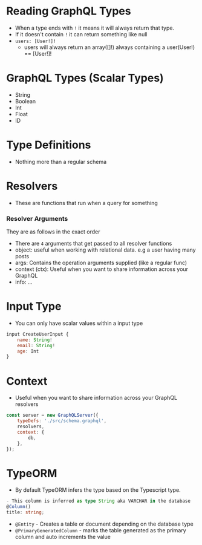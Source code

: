 # Reading GraphQL Types
- When a type ends with `!` it means it will always return that type.
- If it doesn't contain `!` it can return something like null
- `users: [User!]!`
    - users will always return an array([]!) always containing a user(User!) == [User!]!

# GraphQL Types (Scalar Types)
- String
- Boolean
- Int
- Float
- ID

# Type Definitions
- Nothing more than a regular schema

# Resolvers
- These are functions that run when a query for something

### Resolver Arguments
They are as follows in the exact order 
- There are `4` arguments that get passed to all resolver functions
- object: useful when working with relational data. e.g a user having many posts 
- args: Contains the operation arguments supplied (like a regular func)
- context (ctx): Useful when you want to share information across your GraphQL
- info: ...

# Input Type
- You can only have scalar values within a input type 
```js
input CreateUserInput {
    name: String!
    email: String!
    age: Int
}
```
# Context
- Useful when you want to share information across your GraphQL resolvers
```js
const server = new GraphQLServer({
    typeDefs: './src/schema.graphql',
    resolvers,
    context: {
        db,
    },
});
```
# TypeORM
- By default TypeORM infers the type based on the Typescript type.
```ts
- This column is inferred as type String aka VARCHAR in the database
@Column()
title: string;
```

- `@Entity` - Creates a table or document depending on the database type
- `@PrimaryGeneratedColumn` - marks the table generated as the primary column and auto increments the value 

